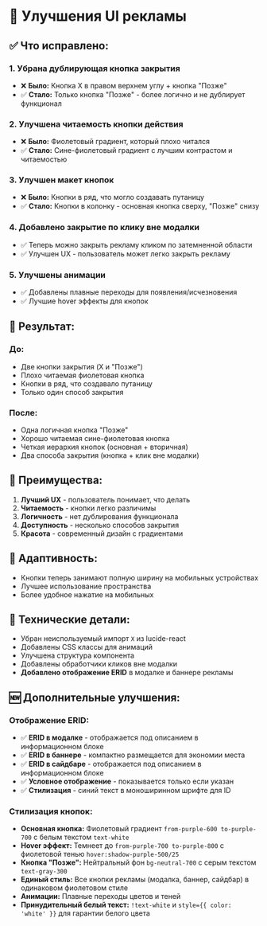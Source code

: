 # 🎨 Улучшения UI рекламы

## ✅ Что исправлено:

### 1. **Убрана дублирующая кнопка закрытия**
- ❌ **Было:** Кнопка X в правом верхнем углу + кнопка "Позже"
- ✅ **Стало:** Только кнопка "Позже" - более логично и не дублирует функционал

### 2. **Улучшена читаемость кнопки действия**
- ❌ **Было:** Фиолетовый градиент, который плохо читался
- ✅ **Стало:** Сине-фиолетовый градиент с лучшим контрастом и читаемостью

### 3. **Улучшен макет кнопок**
- ❌ **Было:** Кнопки в ряд, что могло создавать путаницу
- ✅ **Стало:** Кнопки в колонку - основная кнопка сверху, "Позже" снизу

### 4. **Добавлено закрытие по клику вне модалки**
- ✅ Теперь можно закрыть рекламу кликом по затемненной области
- ✅ Улучшен UX - пользователь может легко закрыть рекламу

### 5. **Улучшены анимации**
- ✅ Добавлены плавные переходы для появления/исчезновения
- ✅ Лучшие hover эффекты для кнопок

## 🎯 Результат:

### **До:**
- Две кнопки закрытия (X и "Позже")
- Плохо читаемая фиолетовая кнопка
- Кнопки в ряд, что создавало путаницу
- Только один способ закрытия

### **После:**
- Одна логичная кнопка "Позже"
- Хорошо читаемая сине-фиолетовая кнопка
- Четкая иерархия кнопок (основная + вторичная)
- Два способа закрытия (кнопка + клик вне модалки)

## 🚀 Преимущества:

1. **Лучший UX** - пользователь понимает, что делать
2. **Читаемость** - кнопки легко различимы
3. **Логичность** - нет дублирования функционала
4. **Доступность** - несколько способов закрытия
5. **Красота** - современный дизайн с градиентами

## 📱 Адаптивность:

- Кнопки теперь занимают полную ширину на мобильных устройствах
- Лучшее использование пространства
- Более удобное нажатие на мобильных

## 🔧 Технические детали:

- Убран неиспользуемый импорт `X` из lucide-react
- Добавлены CSS классы для анимаций
- Улучшена структура компонента
- Добавлены обработчики кликов вне модалки
- **Добавлено отображение ERID** в модалке и баннере рекламы

## 🆕 Дополнительные улучшения:

### **Отображение ERID:**
- ✅ **ERID в модалке** - отображается под описанием в информационном блоке
- ✅ **ERID в баннере** - компактно размещается для экономии места
- ✅ **ERID в сайдбаре** - отображается под описанием в информационном блоке
- ✅ **Условное отображение** - показывается только если указан
- ✅ **Стилизация** - синий текст в моноширинном шрифте для ID

### **Стилизация кнопок:**
- **Основная кнопка:** Фиолетовый градиент `from-purple-600 to-purple-700` с белым текстом `text-white`
- **Hover эффект:** Темнеет до `from-purple-700 to-purple-800` с фиолетовой тенью `hover:shadow-purple-500/25`
- **Кнопка "Позже":** Нейтральный фон `bg-neutral-700` с серым текстом `text-gray-300`
- **Единый стиль:** Все кнопки рекламы (модалка, баннер, сайдбар) в одинаковом фиолетовом стиле
- **Анимации:** Плавные переходы цветов и теней
- **Принудительный белый текст:** `!text-white` и `style={{ color: 'white' }}` для гарантии белого цвета
